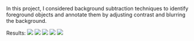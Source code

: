 In this project, I considered background subtraction techniques to identify foreground objects and annotate them by adjusting contrast and blurring the background.

Results:
![](Results/CNT.gif)
![](Results/GMG.gif)
![](Results/KNN.gif)
![](Results/MOG.gif)
![](Results/MOG2.gif)
